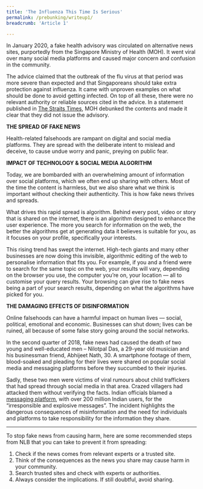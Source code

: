 ```yaml
---
title: 'The Influenza This Time Is Serious'
permalink: /prebunking/writeup1/
breadcrumb: 'Article 1'

---
```


In January 2020, a fake health advisory was circulated on alternative news sites, purportedly from the Singapore Ministry of Health (MOH). It went viral over many social media platforms and caused major concern and confusion in the community.

 

The advice claimed that the outbreak of the flu virus at that period was more severe than expected and that Singaporeans should take extra protection against influenza. It came with unproven examples on what should be done to avoid getting infected. On top of all these, there were no relevant authority or reliable sources cited in the advice. In a statement published in [The Straits Times](https://www.straitstimes.com/singapore/health/moh-advice-on-how-not-to-catch-influenza-is-a-hoax), MOH debunked the contents and made it clear that they did not issue the advisory. 

 

**THE SPREAD OF FAKE NEWS**

Health-related falsehoods are rampant on digital and social media platforms. They are spread with the deliberate intent to mislead and deceive, to cause undue worry and panic, preying on public fear. 

 

**IMPACT OF TECHNOLOGY & SOCIAL MEDIA ALGORITHM**

Today, we are bombarded with an overwhelming amount of information over social platforms, which we often end up sharing with others. Most of the time the content is harmless, but we also share what we think is important without checking their authenticity. This is how fake news thrives and spreads.

 

What drives this rapid spread is algorithm. Behind every post, video or story that is shared on the internet, there is an algorithm designed to enhance the user experience. The more you search for information on the web, the better the algorithms get at generating data it believes is suitable for you, as it focuses on your profile, specifically your interests. 

 

This rising trend has swept the internet. High-tech giants and many other businesses are now doing this invisible, algorithmic editing of the web to personalise information that fits you. For example, if you and a friend were to search for the same topic on the web, your results will vary, depending on the browser you use, the computer you’re on, your location — all to customise your query results. Your browsing can give rise to fake news being a part of your search results, depending on what the algorithms have picked for you.

 

**THE DAMAGING EFFECTS OF DISINFORMATION**

Online falsehoods can have a harmful impact on human lives — social, political, emotional and economic. Businesses can shut down; lives can be ruined, all because of some false story going around the social networks. 

 

In the second quarter of 2018, fake news had caused the death of two young and well-educated men – Nilotpal Das, a 29-year old musician and his businessman friend, Abhijeet Nath, 30. A smartphone footage of them, blood-soaked and pleading for their lives were shared on popular social media and messaging platforms before they succumbed to their injuries. 

 

Sadly, these two men were victims of viral rumours about child traffickers that had spread through social media in that area. Crazed villagers had attacked them without verifying the facts. Indian officials blamed a [messaging platform](https://www.straitstimes.com/asia/south-asia/death-by-fake-news-social-media-fuelled-lynchings-shock-india), with over 200 million Indian users, for the “irresponsible and explosive messages”. The incident highlights the dangerous consequences of misinformation and the need for individuals and platforms to take responsibility for the information they share. 



<hr>



To stop fake news from causing harm, here are some recommended steps from NLB that you can take to prevent it from spreading: 

1. Check if the news comes from relevant experts or a trusted site. 
2. Think of the consequences as the news you share may cause harm in your community. 
3. Search trusted sites and check with experts or authorities.
4. Always consider the implications. If still doubtful, avoid sharing.
